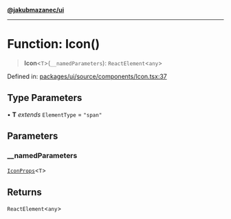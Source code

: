 [**@jakubmazanec/ui**](../README.md)

---

# Function: Icon()

> **Icon**\<`T`\>(`__namedParameters`): `ReactElement`\<`any`\>

Defined in:
[packages/ui/source/components/Icon.tsx:37](https://github.com/jakubmazanec/tools/blob/dcfb3b06be051bf99e23e7e35174b07af0f0fddd/packages/ui/source/components/Icon.tsx#L37)

## Type Parameters

• **T** _extends_ `ElementType` = `"span"`

## Parameters

### \_\_namedParameters

[`IconProps`](../type-aliases/IconProps.md)\<`T`\>

## Returns

`ReactElement`\<`any`\>
